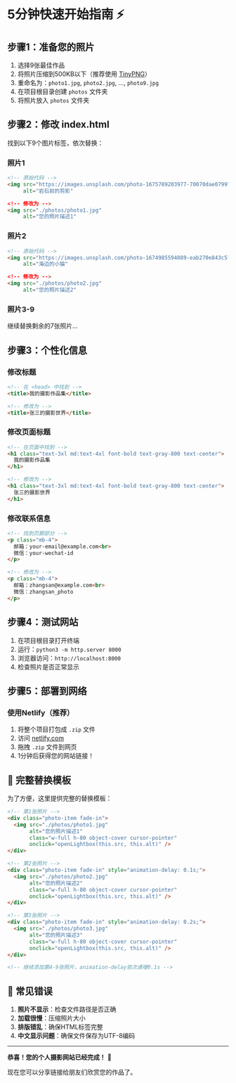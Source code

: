 # 5分钟快速开始指南 ⚡

## 步骤1：准备您的照片

1. 选择9张最佳作品
2. 将照片压缩到500KB以下（推荐使用 [TinyPNG](https://tinypng.com/)）
3. 重命名为：`photo1.jpg`, `photo2.jpg`, ..., `photo9.jpg`
4. 在项目根目录创建 `photos` 文件夹
5. 将照片放入 `photos` 文件夹

## 步骤2：修改 index.html

找到以下9个图片标签，依次替换：

### 照片1
```html
<!-- 原始代码 -->
<img src="https://images.unsplash.com/photo-1675789203977-70070dae0799?ixlib=rb-4.0.3&auto=format&fit=crop&w=600&q=75" 
     alt="岩石前的剪影" 

<!-- 修改为 -->
<img src="./photos/photo1.jpg" 
     alt="您的照片描述1" 
```

### 照片2
```html
<!-- 原始代码 -->
<img src="https://images.unsplash.com/photo-1674985594089-eab270e843c5?ixlib=rb-4.0.3&auto=format&fit=crop&w=600&q=75" 
     alt="海边的小猫" 

<!-- 修改为 -->
<img src="./photos/photo2.jpg" 
     alt="您的照片描述2" 
```

### 照片3-9
继续替换剩余的7张照片...

## 步骤3：个性化信息

### 修改标题
```html
<!-- 在 <head> 中找到 -->
<title>我的摄影作品集</title>

<!-- 修改为 -->
<title>张三的摄影世界</title>
```

### 修改页面标题
```html
<!-- 在页面中找到 -->
<h1 class="text-3xl md:text-4xl font-bold text-gray-800 text-center">
  我的摄影作品集
</h1>

<!-- 修改为 -->
<h1 class="text-3xl md:text-4xl font-bold text-gray-800 text-center">
  张三的摄影世界
</h1>
```

### 修改联系信息
```html
<!-- 找到页脚部分 -->
<p class="mb-4">
  邮箱：your-email@example.com<br>
  微信：your-wechat-id
</p>

<!-- 修改为 -->
<p class="mb-4">
  邮箱：zhangsan@example.com<br>
  微信：zhangsan_photo
</p>
```

## 步骤4：测试网站

1. 在项目根目录打开终端
2. 运行：`python3 -m http.server 8000`
3. 浏览器访问：`http://localhost:8000`
4. 检查照片是否正常显示

## 步骤5：部署到网络

### 使用Netlify（推荐）
1. 将整个项目打包成 `.zip` 文件
2. 访问 [netlify.com](https://netlify.com)
3. 拖拽 `.zip` 文件到网页
4. 1分钟后获得您的网站链接！

## 🎯 完整替换模板

为了方便，这里提供完整的替换模板：

```html
<!-- 第1张照片 -->
<div class="photo-item fade-in">
  <img src="./photos/photo1.jpg" 
       alt="您的照片描述1" 
       class="w-full h-80 object-cover cursor-pointer"
       onclick="openLightbox(this.src, this.alt)" />
</div>

<!-- 第2张照片 -->
<div class="photo-item fade-in" style="animation-delay: 0.1s;">
  <img src="./photos/photo2.jpg" 
       alt="您的照片描述2" 
       class="w-full h-80 object-cover cursor-pointer"
       onclick="openLightbox(this.src, this.alt)" />
</div>

<!-- 第3张照片 -->
<div class="photo-item fade-in" style="animation-delay: 0.2s;">
  <img src="./photos/photo3.jpg" 
       alt="您的照片描述3" 
       class="w-full h-80 object-cover cursor-pointer"
       onclick="openLightbox(this.src, this.alt)" />
</div>

<!-- 继续添加第4-9张照片，animation-delay依次递增0.1s -->
```

## 🚨 常见错误

1. **照片不显示**：检查文件路径是否正确
2. **加载很慢**：压缩照片大小
3. **排版错乱**：确保HTML标签完整
4. **中文显示问题**：确保文件保存为UTF-8编码

---

**恭喜！您的个人摄影网站已经完成！** 🎉

现在您可以分享链接给朋友们欣赏您的作品了。 
